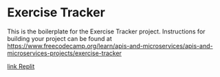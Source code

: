 # Exercise Tracker

This is the boilerplate for the Exercise Tracker project. Instructions for building your project can be found at https://www.freecodecamp.org/learn/apis-and-microservices/apis-and-microservices-projects/exercise-tracker

[link Replit](https://replit.com/@muniquefeitoz4/boilerplate-project-exercisetracker?v=1)
